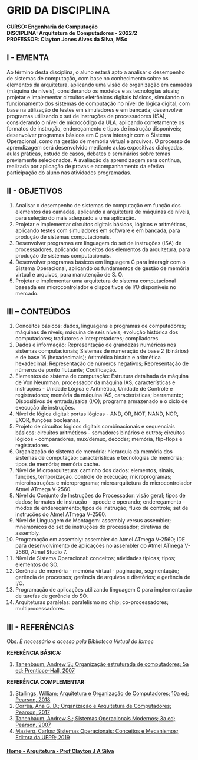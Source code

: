 # GRID DA DISCIPLINA 

**CURSO: Engenharia de Computação**  
**DISCIPLINA: Arquitetura de Computadores - 2022/2**  
**PROFESSOR: Clayton Jones Alves da Silva, MSc**

## I - EMENTA
Ao término desta disciplina, o aluno estará apto a analisar o desempenho de sistemas de computação, com base no conhecimento sobre os elementos da arquitetura, aplicando uma visão de organização em camadas (máquina de níveis), considerando os modelos e as tecnologias atuais; projetar e implementar circuitos eletrônicos digitais básicos, simulando o funcionamento dos sistemas de computação no nível de lógica digital, com base na utilização de testes em simuladores e em bancada; desenvolver programas utilizando o set de instruções de processadores (ISA), considerando o nível de microcódigo da ULA, aplicando corretamente os formatos de instrução, endereçamento e tipos de instrução disponíveis; desenvolver programas básicos em C para interagir com o Sistema Operacional, como na gestão de memória virtual e arquivos. O processo de aprendizagem será desenvolvido mediante aulas expositivas dialogadas, aulas práticas, estudo de casos, debates e
seminários sobre temas previamente selecionados. A avaliação da aprendizagem será contínua, realizada por aplicação de provas e acompanhamento da efetiva participação do aluno nas atividades programadas.

## II - OBJETIVOS 

1. Analisar o desempenho de sistemas de computação em função dos elementos das camadas, aplicando a arquitetura de máquinas de níveis, para seleção do mais adequado a uma aplicação.
2. Projetar e implementar circuitos digitais básicos, lógicos e aritméticos, aplicando testes com simuladores em software e em bancada, para produção de sistemas computacionais. 
3.  Desenvolver programas em linguagem do set de instruções (ISA) de processadores, aplicando conceitos dos elementos da arquitetura, para produção de sistemas computacionais. 
4.  Desenvolver programas básicos em linguagem C para interagir com o Sistema Operacional, aplicando os fundamentos de gestão de memória virtual e arquivos, para manutenção de S. O.  
5. Projetar e implementar uma arquitetura de sistema computacional baseada em microcontrolador e dispositivos de I/O disponíveis no mercado.

 
## III – CONTEÚDOS

1. Conceitos básicos: dados, linguagens e programas de computadores; máquinas de níveis; máquina de seis níveis; evolução histórica dos computadores; tradutores e interpretadores; compiladores.
2. Dados e informação: Representação de grandezas numéricas nos sistemas computacionais; Sistemas de numeração de base 2 (binários) e de base 16 (hexadecimais); Aritmética binária e aritmética hexadecimal; Representação de números negativos; Representação de números de ponto flutuante; Codificação.
3. Elementos do sistema de computação: Estrutura detalhada da máquina de Von Neumman; processador da máquina IAS, características e instruções - Unidade Lógica e Aritmética,  Unidade de Controle e registradores; memória da máquina IAS, características; barramento; Dispositivos de entrada/saída (I/O); programa armazenado e o ciclo de execução de instruções.
4. Nível de lógica digital: portas lógicas - AND, OR, NOT, NAND, NOR, EXOR, funções booleanas.
5. Projeto de circuitos lógicos digitais combinacionais e sequenciais básicos: circuitos aritméticos - somadores binários e outros; circuitos lógicos - comparadores, mux/demux, decoder; memória, flip-flops e registradores.
6. Organização do sistema de memória: hierarquia da memória dos sistemas de computação; características e tecnologias de memórias; tipos de memória; memória cache.
7. Nível de Microarquitetura: caminho dos dados: elementos, sinais, funções, temporização, controle de execução; microprogramas; microinstruções e microprograma; microarquitetura do microcontrolador Atmel ATmega V-2560.
8. Nível do Conjunto de Instruções do Processador: visão geral; tipos de dados; formatos de instrução - opcode e operando; endereçamento - modos de endereçamento; tipos de instrução; fluxo de controle; set de instruções do Atmel ATmega V-2560.
9. Nível de Linguagem de Montagem: assembly versus assembler; mnemônicos do set de instruções do processador; diretivas de assembly.
10. Programação em assembly: assembler do Atmel ATmega V-2560; IDE para desenvolvimento de aplicações no assembler do Atmel ATmega V-2560, Atmel Studio 7. 
11. Nível de Sistema Operacional: conceitos; atividades típicas; tipos; elementos do SO.
12. Gerência de memória - memória virtual - paginação, segmentação; gerência de processos; gerência de arquivos e diretórios; e gerência de I/O. 
13. Programação de aplicações utilizando linguagem C para implementação de tarefas de gerência do SO.
14. Arquiteturas paralelas: paralelismo no chip; co-processadores; multiprocessadores.

## III - REFERÊNCIAS  
Obs. *É necessário o acesso pela Biblioteca Virtual do Ibmec*

**REFERÊNCIA BÁSICA:**  
1. [Tanenbaum, Andrew S.; Organização estruturada de computadores; 5a ed; Prenticce-Hall, 2007](https://plataforma.bvirtual.com.br/Leitor/Publicacao/355/pdf/0)

**REFERÊNCIA COMPLEMENTAR:**
1. [Stallings, William; Arquitetura e Organização de Computadores; 10a ed; Pearson, 2018](https://plataforma.bvirtual.com.br/Leitor/Publicacao/151479/pdf/0)
2. [Corrêa, Ana G. D.; Organização e Arquitetura de Computadores; Pearson, 2017](https://plataforma.bvirtual.com.br/Leitor/Publicacao/124147/pdf/0)
3. [Tanenbaum, Andrew S.; Sistemas Operacionais Modernos; 3a ed; Pearson, 2007](https://plataforma.bvirtual.com.br/Leitor/Publicacao/1233/pdf/0)  
4. [Maziero, Carlos; Sistemas Operacionais: Conceitos e Mecanismos; Editora da UFPR; 2019](http://wiki.inf.ufpr.br/maziero/doku.php?id=socm:start)

#### [Home - Arquitetura - Prof Clayton J A Silva](https://github.com/claytonjasilva/claytonjasilva.github.io/blob/main/arq.md)
